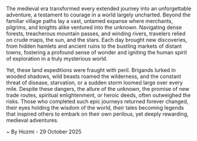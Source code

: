 
The medieval era transformed every extended journey into an unforgettable adventure, a testament to courage in a world largely uncharted. Beyond the familiar village paths lay a vast, untamed expanse where merchants, pilgrims, and knights alike ventured into the unknown. Navigating dense forests, treacherous mountain passes, and winding rivers, travelers relied on crude maps, the sun, and the stars. Each day brought new discoveries, from hidden hamlets and ancient ruins to the bustling markets of distant towns, fostering a profound sense of wonder and igniting the human spirit of exploration in a truly mysterious world.

Yet, these land expeditions were fraught with peril. Brigands lurked in wooded shadows, wild beasts roamed the wilderness, and the constant threat of disease, starvation, or a sudden storm loomed large over every mile. Despite these dangers, the allure of the unknown, the promise of new trade routes, spiritual enlightenment, or heroic deeds, often outweighed the risks. Those who completed such epic journeys returned forever changed, their eyes holding the wisdom of the world, their tales becoming legends that inspired others to embark on their own perilous, yet deeply rewarding, medieval adventures.

~ By Hozmi - 29 October 2025

